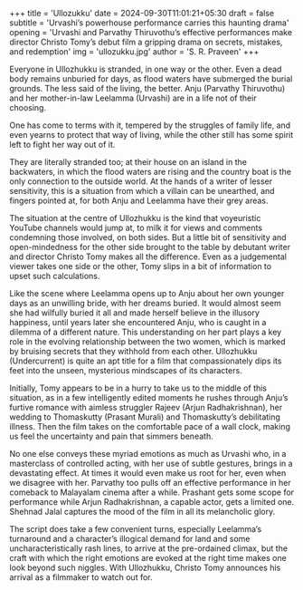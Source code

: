 +++
title = 'Ullozukku'
date = 2024-09-30T11:01:21+05:30
draft = false
subtitle = 'Urvashi’s powerhouse performance carries this haunting drama'
opening = 'Urvashi and Parvathy Thiruvothu’s effective performances make director Christo Tomy’s debut film a gripping drama on secrets, mistakes, and redemption'
img = 'ullozukku.jpg'
author = 'S. R. Praveen'
+++

Everyone in Ullozhukku is stranded, in one way or the other. Even a dead body remains unburied for days, as flood waters have submerged the burial grounds. The less said of the living, the better. Anju (Parvathy Thiruvothu) and her mother-in-law Leelamma (Urvashi) are in a life not of their choosing.

One has come to terms with it, tempered by the struggles of family life, and even yearns to protect that way of living, while the other still has some spirit left to fight her way out of it.

They are literally stranded too; at their house on an island in the backwaters, in which the flood waters are rising and the country boat is the only connection to the outside world. At the hands of a writer of lesser sensitivity, this is a situation from which a villain can be unearthed, and fingers pointed at, for both Anju and Leelamma have their grey areas.

The situation at the centre of Ullozhukku is the kind that voyeuristic YouTube channels would jump at, to milk it for views and comments condemning those involved, on both sides. But a little bit of sensitivity and open-mindedness for the other side brought to the table by debutant writer and director Christo Tomy makes all the difference. Even as a judgemental viewer takes one side or the other, Tomy slips in a bit of information to upset such calculations.

Like the scene where Leelamma opens up to Anju about her own younger days as an unwilling bride, with her dreams buried. It would almost seem she had wilfully buried it all and made herself believe in the illusory happiness, until years later she encountered Anju, who is caught in a dilemma of a different nature. This understanding on her part plays a key role in the evolving relationship between the two women, which is marked by bruising secrets that they withhold from each other. Ullozhukku (Undercurrent) is quite an apt title for a film that compassionately dips its feet into the unseen, mysterious mindscapes of its characters.

Initially, Tomy appears to be in a hurry to take us to the middle of this situation, as in a few intelligently edited moments he rushes through Anju’s furtive romance with aimless struggler Rajeev (Arjun Radhakrishnan), her wedding to Thomaskutty (Prasant Murali) and Thomaskutty’s debilitating illness. Then the film takes on the comfortable pace of a wall clock, making us feel the uncertainty and pain that simmers beneath.

No one else conveys these myriad emotions as much as Urvashi who, in a masterclass of controlled acting, with her use of subtle gestures, brings in a devastating effect. At times it would even make us root for her, even when we disagree with her. Parvathy too pulls off an effective performance in her comeback to Malayalam cinema after a while. Prashant gets some scope for performance while Arjun Radhakrishnan, a capable actor, gets a limited one. Shehnad Jalal captures the mood of the film in all its melancholic glory.

The script does take a few convenient turns, especially Leelamma’s turnaround and a character’s illogical demand for land and some uncharacteristically rash lines, to arrive at the pre-ordained climax, but the craft with which the right emotions are evoked at the right time makes one look beyond such niggles. With Ullozhukku, Christo Tomy announces his arrival as a filmmaker to watch out for.
